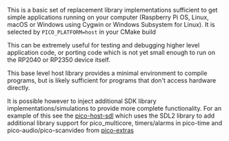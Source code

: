 This is a basic set of replacement library implementations sufficient to get simple applications
running on your computer (Raspberry Pi OS, Linux, macOS or Windows using Cygwin or Windows Subsystem for Linux).
It is selected by `PICO_PLATFORM=host` in your CMake build

This can be extremely useful for testing and debugging higher level application code, or porting code which is not yet small enough 
to run on the RP2040 or RP2350 device itself.

This base level host library provides a minimal environment to compile programs, but is likely sufficient for programs
that don't access hardware directly.

It is possible however to inject additional SDK library implementations/simulations to provide 
more complete functionality. For an example of this see the [pico-host-sdl](https://github.com/bauer-alex-174/pico-host-sdl) 
which uses the SDL2 library to add additional library support for pico_multicore, timers/alarms in pico-time and 
pico-audio/pico-scanvideo from [pico-extras](https://github.com/bauer-alex-174/pico-extras)
